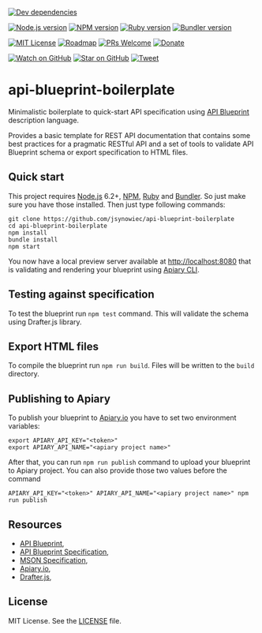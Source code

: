 [![Dev dependencies][dependencies-badge]][dependencies]

[![Node.js version][nodejs-badge]][nodejs]
[![NPM version][npm-badge]][npm]
[![Ruby version][ruby-badge]][ruby]
[![Bundler version][bundler-badge]][bundler]

[![MIT License][license-badge]][LICENSE]
[![Roadmap][roadmap-badge]][roadmap]
[![PRs Welcome][prs-badge]][prs]
[![Donate][donate-badge]][donate]

[![Watch on GitHub][github-watch-badge]][github-watch]
[![Star on GitHub][github-star-badge]][github-star]
[![Tweet][twitter-badge]][twitter]

# api-blueprint-boilerplate

Minimalistic boilerplate to quick-start API specification using [API Blueprint][api-blueprint] description language.

Provides a basic template for REST API documentation that contains some best practices for a pragmatic RESTful API and a set of tools to validate API Blueprint schema or export specification to HTML files.

## Quick start

This project requires [Node.js][nodejs] 6.2+, [NPM][npm], [Ruby][ruby] and [Bundler][bundler]. So just make sure you have those installed. Then just type following commands:

```
git clone https://github.com/jsynowiec/api-blueprint-boilerplate
cd api-blueprint-boilerplate
npm install
bundle install
npm start
```

You now have a local preview server available at [http://localhost:8080](http://localhost:8080) that is validating and rendering your blueprint using [Apiary CLI][apiaryio-cli].

## Testing against specification

To test the blueprint run `npm test` command. This will validate the schema using Drafter.js library.

## Export HTML files

To compile the blueprint run `npm run build`. Files will be written to the `build` directory.

## Publishing to Apiary

To publish your blueprint to [Apiary.io][apiaryio] you have to set two environment variables:

```
export APIARY_API_KEY="<token>"
export APIARY_API_NAME="<apiary project name>"
```

After that, you can run `npm run publish` command to upload your blueprint to Apiary project. You can also provide those two values before the command

```
APIARY_API_KEY="<token>" APIARY_API_NAME="<apiary project name>" npm run publish
```

## Resources

* [API Blueprint][api-blueprint],
* [API Blueprint Specification][api-blueprint-specification],
* [MSON Specification][mson-specification],
* [Apiary.io][apiaryio],
* [Drafter.js][drafterjs],

## License
MIT License. See the [LICENSE](https://github.com/jsynowiec/api-blueprint-boilerplate/blob/master/LICENSE)
file.

[dependencies-badge]: https://david-dm.org/jsynowiec/api-blueprint-boilerplate/dev-status.svg?style=flat-square
[dependencies]: https://david-dm.org/jsynowiec/api-blueprint-boilerplate?type=dev
[nodejs-badge]: https://img.shields.io/badge/node->=%206.2.x-blue.svg?style=flat-square
[nodejs]: https://nodejs.org/dist/latest-v6.x/docs/api/
[npm-badge]: https://img.shields.io/badge/npm->=%203.x-blue.svg?style=flat-square
[npm]: https://docs.npmjs.com/
[ruby-badge]: https://img.shields.io/badge/ruby->=%202.x-blue.svg?style=flat-square
[ruby]: http://ruby-doc.org/
[bundler-badge]: https://img.shields.io/badge/bundler-latest-blue.svg?style=flat-square
[bundler]: http://bundler.io/docs.html
[license-badge]: https://img.shields.io/badge/license-MIT-blue.svg?style=flat-square
[license]: https://github.com/jsynowiec/api-blueprint-boilerplate/blob/master/LICENSE
[roadmap-badge]: https://img.shields.io/badge/%F0%9F%93%94-roadmap-CD9523.svg?style=flat-square
[roadmap]: https://github.com/jsynowiec/api-blueprint-boilerplate/wiki/Roadmap
[prs-badge]: https://img.shields.io/badge/PRs-welcome-brightgreen.svg?style=flat-square
[prs]: http://makeapullrequest.com
[donate-badge]: https://img.shields.io/badge/$-support-green.svg?style=flat-square
[donate]: http://bit.ly/donate-js
[github-watch-badge]: https://img.shields.io/github/watchers/jsynowiec/api-blueprint-boilerplate.svg?style=social
[github-watch]: https://github.com/jsynowiec/api-blueprint-boilerplate/watchers
[github-star-badge]: https://img.shields.io/github/stars/jsynowiec/api-blueprint-boilerplate.svg?style=social
[github-star]: https://github.com/jsynowiec/api-blueprint-boilerplate/stargazers
[twitter]: https://twitter.com/intent/tweet?text=Check%20out%20the%20%40apiblueprint%20boilerplate!%20https://github.com/jsynowiec/api-blueprint-boilerplate%20%F0%9F%91%8D
[twitter-badge]: https://img.shields.io/twitter/url/https/github.com/kentcdodds/match-sorter.svg?style=social
[api-blueprint]: https://apiblueprint.org/
[api-blueprint-specification]: https://github.com/apiaryio/api-blueprint/blob/master/API%20Blueprint%20Specification.md
[apiaryio]: http://apiary.io
[apiaryio-cli]: https://help.apiary.io/tools/apiary-cli/
[drafterjs]: https://github.com/apiaryio/drafter.js
[mson-specification]: https://github.com/apiaryio/mson/blob/master/MSON%20Specification.md
